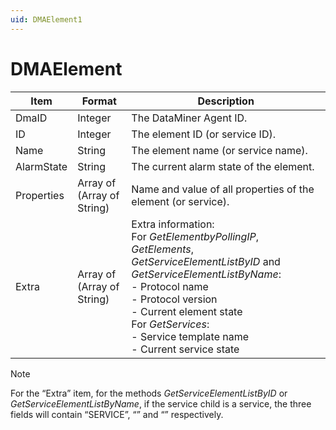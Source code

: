 ```yaml
---
uid: DMAElement1
---
```


# DMAElement

| Item       | Format                     | Description                                                                                                                                                                                                                                                                                                                                                                                                                                                                                                                                                                                                                                                                                                                                                                        |
|------------|----------------------------|------------------------------------------------------------------------------------------------------------------------------------------------------------------------------------------------------------------------------------------------------------------------------------------------------------------------------------------------------------------------------------------------------------------------------------------------------------------------------------------------------------------------------------------------------------------------------------------------------------------------------------------------------------------------------------------------------------------------------------------------------------------------------------|
| DmaID      | Integer                    | The DataMiner Agent ID.                                                                                                                                                                                                                                                                                                                                                                                                                                                                                                                                                                                                                                                                                                                                                            |
| ID         | Integer                    | The element ID (or service ID).                                                                                                                                                                                                                                                                                                                                                                                                                                                                                                                                                                                                                                                                                                                                                    |
| Name       | String                     | The element name (or service name).                                                                                                                                                                                                                                                                                                                                                                                                                                                                                                                                                                                                                                                                                                                                                |
| AlarmState | String                     | The current alarm state of the element.                                                                                                                                                                                                                                                                                                                                                                                                                                                                                                                                                                                                                                                                                                                                            |
| Properties | Array of (Array of String) | Name and value of all properties of the element (or service).                                                                                                                                                                                                                                                                                                                                                                                                                                                                                                                                                                                                                                                                                                                      |
| Extra      | Array of (Array of String) | Extra information:<br> For *GetElementbyPollingIP*, *GetElements*, *GetServiceElementListByID* and *GetServiceElementListByName*:<br> -  Protocol name<br> -  Protocol version<br> -  Current element state<br> For *GetServices*:<br> -  Service template name<br> -  Current service state |

> [!NOTE]
> For the “Extra” item, for the methods *GetServiceElementListByID* or *GetServiceElementListByName*, if the service child is a service, the three fields will contain “SERVICE”, “” and “” respectively.
>
